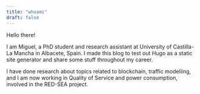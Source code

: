 ```yaml
---
title: "whoami"
draft: false
---
```


Hello there!

I am Miguel, a PhD student and research assistant at University of Castilla-La Mancha in Albacete, Spain. I made this blog to test out Hugo as a static site generator and share some stuff throughout my career. 

I have done research about topics related to blockchain, traffic modelling, and I am now working in Quality of Service and power consumption, involved in the RED-SEA project.
